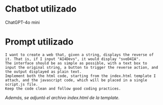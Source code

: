 # Chatbot utilizado
ChatGPT-4o mini

# Prompt utilizado
```
I want to create a web that, given a string, displays the reverse of it. That is, if I input "AI4Devs", it would display "sveD4IA".
The interface should be as simple as possible, with a text box to input the original string, a button to trigger the reverse action, and the output displayed as plain text.
Implement both the html code, starting from the index.html template I attach, and the javascript code, which will be placed in a single script.js file.
Keep the code clean and follow good coding practices.
```
*Además, se adjuntó el archivo index.html de la template.*
